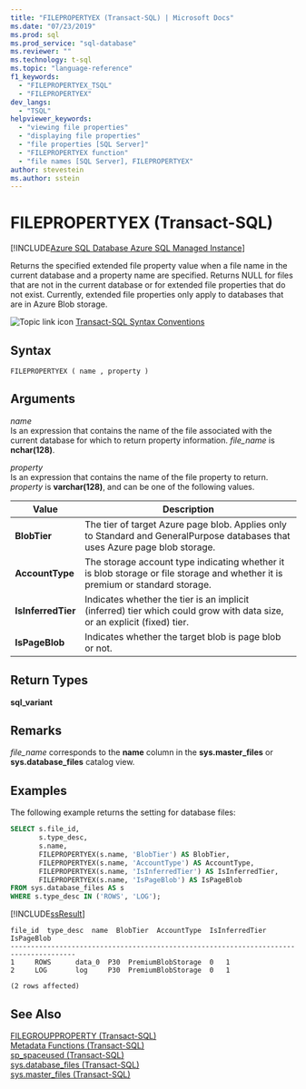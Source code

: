 ```yaml
---
title: "FILEPROPERTYEX (Transact-SQL) | Microsoft Docs"
ms.date: "07/23/2019"
ms.prod: sql
ms.prod_service: "sql-database"
ms.reviewer: ""
ms.technology: t-sql
ms.topic: "language-reference"
f1_keywords: 
  - "FILEPROPERTYEX_TSQL"
  - "FILEPROPERTYEX"
dev_langs: 
  - "TSQL"
helpviewer_keywords: 
  - "viewing file properties"
  - "displaying file properties"
  - "file properties [SQL Server]"
  - "FILEPROPERTYEX function"
  - "file names [SQL Server], FILEPROPERTYEX"
author: stevestein
ms.author: sstein
---
```

# FILEPROPERTYEX (Transact-SQL)
[!INCLUDE[Azure SQL Database Azure SQL Managed Instance](../../includes/applies-to-version/asdb-asdbmi.md)]

  Returns the specified extended file property value when a file name in the current database and a property name are specified. Returns NULL for files that are not in the current database or for extended file properties that do not exist. Currently, extended file properties only apply to databases that are in Azure Blob storage.  
  
 ![Topic link icon](../../database-engine/configure-windows/media/topic-link.gif "Topic link icon") [Transact-SQL Syntax Conventions](../../t-sql/language-elements/transact-sql-syntax-conventions-transact-sql.md)  
  
## Syntax  
  
```  
FILEPROPERTYEX ( name , property )  
```  
  
## Arguments  
 *name*  
 Is an expression that contains the name of the file associated with the current database for which to return property information. *file_name* is **nchar(128)**.  
  
 *property*  
 Is an expression that contains the name of the file property to return. *property* is **varchar(128)**, and can be one of the following values.  


  
|Value|Description|
|-----------|-----------------|  
|**BlobTier**|The tier of target Azure page blob. Applies only to Standard and GeneralPurpose databases that uses Azure page blob storage.|
|**AccountType**|The storage account type indicating whether it is blob storage or file storage and whether it is premium or standard storage.|
|**IsInferredTier**|Indicates whether the tier is an implicit (inferred) tier which could grow with data size, or an explicit (fixed) tier.|
|**IsPageBlob**|Indicates whether the target blob is page blob or not.|
  
## Return Types  
 **sql_variant**  
  
## Remarks  
 *file_name* corresponds to the **name** column in the **sys.master_files** or **sys.database_files** catalog view.  
  
## Examples  
 The following example returns the setting for database files:
```sql
SELECT s.file_id,
       s.type_desc,
       s.name,
       FILEPROPERTYEX(s.name, 'BlobTier') AS BlobTier,
       FILEPROPERTYEX(s.name, 'AccountType') AS AccountType,
       FILEPROPERTYEX(s.name, 'IsInferredTier') AS IsInferredTier,
       FILEPROPERTYEX(s.name, 'IsPageBlob') AS IsPageBlob
FROM sys.database_files AS s
WHERE s.type_desc IN ('ROWS', 'LOG');
```  
  
 [!INCLUDE[ssResult](../../includes/ssresult-md.md)]  
  
```
file_id  type_desc  name  BlobTier  AccountType  IsInferredTier  IsPageBlob
--------------------------------------------------------------------------------------
1     ROWS      data_0  P30  PremiumBlobStorage  0   1
2     LOG       log     P30  PremiumBlobStorage  0   1

(2 rows affected)
```  
  
## See Also  
 [FILEGROUPPROPERTY &#40;Transact-SQL&#41;](../../t-sql/functions/filegroupproperty-transact-sql.md)   
 [Metadata Functions &#40;Transact-SQL&#41;](../../t-sql/functions/metadata-functions-transact-sql.md)   
 [sp_spaceused &#40;Transact-SQL&#41;](../../relational-databases/system-stored-procedures/sp-spaceused-transact-sql.md)   
 [sys.database_files &#40;Transact-SQL&#41;](../../relational-databases/system-catalog-views/sys-database-files-transact-sql.md)   
 [sys.master_files &#40;Transact-SQL&#41;](../../relational-databases/system-catalog-views/sys-master-files-transact-sql.md)  
  
  
